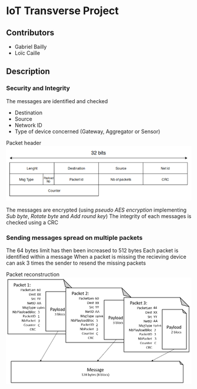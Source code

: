 # IoT Transverse Project

## Contributors
* Gabriel Bailly
* Loïc Caille

## Description

### Security and Integrity
The messages are identified and checked
* Destination
* Source
* Network ID
* Type of device concerned (Gateway, Aggregator or Sensor)

Packet header
![header](https://raw.githubusercontent.com/Thylinkrow/IoT_Projet_Transverse/master/header.png)

The messages are encrypted (using *pseudo AES encryption* implementing *Sub byte*, *Rotate byte* and *Add round key*)
The integrity of each messages is checked using a CRC

### Sending messages spread on multiple packets
The 64 bytes limit has then been increased to 512 bytes
Each packet is identified within a message
When a packet is missing the recieving device can ask 3 times the sender to resend the missing packets

Packet reconstruction
![packet](https://raw.githubusercontent.com/Thylinkrow/IoT_Projet_Transverse/master/packet.png)
